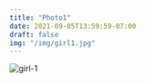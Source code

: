```yaml
---
title: "Photo1"
date: 2021-09-05T13:59:59-07:00
draft: false
img: "/img/girl1.jpg"
---
```


![girl-1](/img/girl1.jpg)